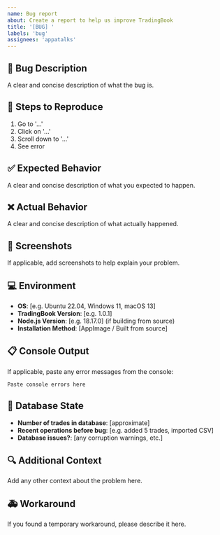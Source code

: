```yaml
---
name: Bug report
about: Create a report to help us improve TradingBook
title: '[BUG] '
labels: 'bug'
assignees: 'appatalks'
---
```


## 🐛 Bug Description
A clear and concise description of what the bug is.

## 🔄 Steps to Reproduce
1. Go to '...'
2. Click on '...'
3. Scroll down to '...'
4. See error

## ✅ Expected Behavior
A clear and concise description of what you expected to happen.

## ❌ Actual Behavior
A clear and concise description of what actually happened.

## 📸 Screenshots
If applicable, add screenshots to help explain your problem.

## 💻 Environment
- **OS**: [e.g. Ubuntu 22.04, Windows 11, macOS 13]
- **TradingBook Version**: [e.g. 1.0.1]
- **Node.js Version**: [e.g. 18.17.0] (if building from source)
- **Installation Method**: [AppImage / Built from source]

## 📋 Console Output
If applicable, paste any error messages from the console:
```
Paste console errors here
```

## 💾 Database State
- **Number of trades in database**: [approximate]
- **Recent operations before bug**: [e.g. added 5 trades, imported CSV]
- **Database issues?**: [any corruption warnings, etc.]

## 🔍 Additional Context
Add any other context about the problem here.

## 🚑 Workaround
If you found a temporary workaround, please describe it here.
